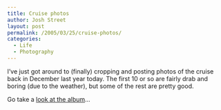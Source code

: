 ```yaml
---
title: Cruise photos
author: Josh Street
layout: post
permalink: /2005/03/25/cruise-photos/
categories:
  - Life
  - Photography
---
```

I&#8217;ve just got around to (finally) cropping and posting photos of the cruise back in December last year today. The first 10 or so are fairly drab and boring (due to the weather), but some of the rest are pretty good.

Go take a [look at the album][1]&#8230;

 [1]: /photostack/album/cruisedec05/